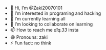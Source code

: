 - 👋 Hi, I’m @Zaki20070101
- 👀 I’m interested in programing and hacking 
- 🌱 I’m currently learning all
- 💞️ I’m looking to collaborate on learning 
- 📫 How to reach me _dlq.33_ insta
- 😄 Pronouns: zaki
- ⚡ Fun fact: no think 

<!---
Zaki20070101/Zaki20070101 is a ✨ special ✨ repository because its `README.md` (this file) appears on your GitHub profile.
You can click the Preview link to take a look at your changes.
--->

